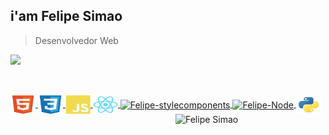 ## i'am Felipe Simao

> Desenvolvedor Web

 <div style="display: flex; justfy-content: space-around; " >
  <a href="https://github.com/FelipeSimao">
  <img height="180em" src="https://github-readme-stats.vercel.app/api?username=FelipeSimao&show_icons=true&theme=cobalt&include_all_commits=true&count_private=true"/>
</div>
  
 ##
  
<div style="display: inline_block"><br>
  <img align="center" alt="Felipe-HTML" height="30" width="40" src="https://raw.githubusercontent.com/devicons/devicon/master/icons/html5/html5-original.svg">
  <img align="center" alt="Felipe-CSS" height="30" width="40" src="https://raw.githubusercontent.com/devicons/devicon/master/icons/css3/css3-original.svg">
  <img align="center" alt="Felipe-Js" height="30" width="40" src="https://raw.githubusercontent.com/devicons/devicon/master/icons/javascript/javascript-plain.svg">
  <img align="center" alt="Felipe-React" height="30" width="40" src="https://raw.githubusercontent.com/devicons/devicon/master/icons/react/react-original.svg">
  <img align="center" alt="Felipe-stylecomponents" height="30" width="40" src="https://github.githubassets.com/images/icons/emoji/unicode/1f485.png">
  <img align="center" alt="Felipe-Node" height="30" width="40" src="https://nodejs.org/static/images/logos/nodejs-new-pantone-black.svg">
  <img align="center" alt="Felipe-Python" height="30" width="40" src="https://raw.githubusercontent.com/devicons/devicon/master/icons/python/python-original.svg">
  <img align="right" alt="Felipe Simao" height="180" width="240"   src="https://anatomia-papel-e-caneta.com/wp-content/uploads/2019/06/programador.gif">
</div>
  
  ##
  
